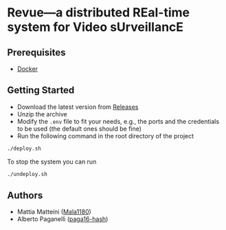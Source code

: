 # Revue—a distributed REal-time system for Video sUrveillancE

## Prerequisites

- [Docker](https://docker.com)

## Getting Started

- Download the latest version from [Releases](https://github.com/Mala1180/revue/releases)
- Unzip the archive
- Modify the `.env` file to fit your needs, e.g., the ports and the credentials to be used (the default ones should be
  fine)
- Run the following command in the root directory of the project

```bash
./deploy.sh
```

To stop the system you can run

```bash
./undeploy.sh
```

## Authors

- Mattia Matteini ([Mala1180](https://github.com/Mala1180))
- Alberto Paganelli ([paga16-hash](https://github.com/paga16-hash))
